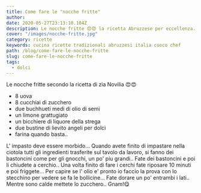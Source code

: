 ```yaml
---
title: Come fare le "nocche fritte"
author:
date: 2020-05-27T23:13:10.104Z
description: Le nocche fritte 😍😍 la ricetta Abruzzese per eccellenza.
cover: "/images/nocche-fritte.jpg"
category: ricette
keywords: cucina ricette tradizionali abruzzesi italia cuoco chef
path: /blog/come-fare-le-nocche-fritte
slug: come-fare-le-nocche-fritte
tags:
  - dolci
---
```


Le nocche fritte secondo la ricetta di zia Novilia 😍😍

- 8 uova
- 8 cucchiai di zucchero
- due buchhueti medi di olio di semi
- un limone grattugiato
- un bicchiere di liquore della strega
- due bustine di lievito angeli per dolci
- farina quando basta..

L' impasto deve essere morbido... Quando avete finito di impastare nella ciotola tutti gli ingredienti trasferite sul tavolo da lavoro, si fanno dei bastoncini come per gli gnocchi, un po' piu grandi.. Fate dei bastoncini e poi li chiudete a cerchio.. Una volta finito di fare i cerchi fate riposare 10 minuti e poi friggete... Per capire se l' olio e' pronto io faccio la prova con lo stecchino per vedere se fa le bollicine... Fate dorare un po' entrambi i lati.. Mentre sono calde mettete lo zucchero.. Gnam!😋
